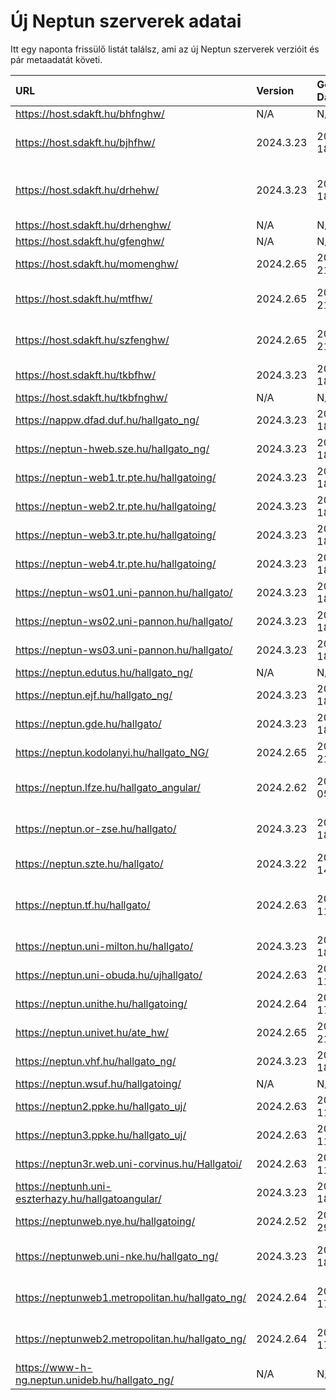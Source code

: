 # Új Neptun szerverek adatai

Itt egy naponta frissülő listát találsz, ami az új Neptun szerverek verzióit és pár metaadatát követi.

| URL                                                | Version   | Generation Date     | Organization Name                             | Captcha Required |
|:-------------------------------------------------|:--------|:------------------|:--------------------------------------------|:---------------|
| https://host.sdakft.hu/bhfnghw/                    | N/A       | N/A                 | N/A                                           | N/A              |
| https://host.sdakft.hu/bjhfhw/                     | 2024.3.23 | 2025-02-18T11:03:05 | Brenner János Hittudományi Főiskola           | 3                |
| https://host.sdakft.hu/drhehw/                     | 2024.3.23 | 2025-02-18T11:03:05 | Debreceni Református Hittudományi Egyetem     | 3                |
| https://host.sdakft.hu/drhenghw/                   | N/A       | N/A                 | N/A                                           | N/A              |
| https://host.sdakft.hu/gfenghw/                    | N/A       | N/A                 | N/A                                           | N/A              |
| https://host.sdakft.hu/momenghw/                   | 2024.2.65 | 2025-02-21T14:29:14 | Moholy-Nagy Művészeti Egyetem                 | 3                |
| https://host.sdakft.hu/mtfhw/                      | 2024.2.65 | 2025-02-21T14:29:14 | Magyar Táncművészeti Egyetem                  | 3                |
| https://host.sdakft.hu/szfenghw/                   | 2024.2.65 | 2025-02-21T14:29:14 | Színház- és Filmművészeti Egyetem             | 3                |
| https://host.sdakft.hu/tkbfhw/                     | 2024.3.23 | 2025-02-18T11:03:05 | A Tan Kapuja Buddhista Főiskola               | 3                |
| https://host.sdakft.hu/tkbfnghw/                   | N/A       | N/A                 | N/A                                           | N/A              |
| https://nappw.dfad.duf.hu/hallgato_ng/             | 2024.3.23 | 2025-02-18T11:03:05 | Dunaújvárosi Egyetem                          | 3                |
| https://neptun-hweb.sze.hu/hallgato_ng/            | 2024.3.23 | 2025-02-18T11:03:05 | Széchenyi István Egyetem                      | 3                |
| https://neptun-web1.tr.pte.hu/hallgatoing/         | 2024.3.23 | 2025-02-18T11:03:05 | Pécsi Tudományegyetem                         | 3                |
| https://neptun-web2.tr.pte.hu/hallgatoing/         | 2024.3.23 | 2025-02-18T11:03:05 | Pécsi Tudományegyetem                         | 3                |
| https://neptun-web3.tr.pte.hu/hallgatoing/         | 2024.3.23 | 2025-02-18T11:03:05 | Pécsi Tudományegyetem                         | 3                |
| https://neptun-web4.tr.pte.hu/hallgatoing/         | 2024.3.23 | 2025-02-18T11:03:05 | Pécsi Tudományegyetem                         | 3                |
| https://neptun-ws01.uni-pannon.hu/hallgato/        | 2024.3.23 | 2025-02-18T11:03:05 | Pannon Egyetem                                | 3                |
| https://neptun-ws02.uni-pannon.hu/hallgato/        | 2024.3.23 | 2025-02-18T11:03:05 | Pannon Egyetem                                | 3                |
| https://neptun-ws03.uni-pannon.hu/hallgato/        | 2024.3.23 | 2025-02-18T11:03:05 | Pannon Egyetem                                | 3                |
| https://neptun.edutus.hu/hallgato_ng/              | N/A       | N/A                 | N/A                                           | N/A              |
| https://neptun.ejf.hu/hallgato_ng/                 | 2024.3.23 | 2025-02-18T11:03:05 | Eötvös József Főiskola                        | 3                |
| https://neptun.gde.hu/hallgato/                    | 2024.3.23 | 2025-02-18T11:03:05 | Gábor Dénes Egyetem                           | 3                |
| https://neptun.kodolanyi.hu/hallgato_NG/           | 2024.2.65 | 2025-02-21T14:29:14 | Kodolányi János Egyetem                       | 1                |
| https://neptun.lfze.hu/hallgato_angular/           | 2024.2.62 | 2025-02-05T11:54:53 | Liszt Ferenc Zeneművészeti Egyetem            | 3                |
| https://neptun.or-zse.hu/hallgato/                 | 2024.3.23 | 2025-02-18T11:03:05 | Országos Rabbiképző - Zsidó Egyetem           | 3                |
| https://neptun.szte.hu/hallgato/                   | 2024.3.22 | 2025-02-14T12:53:46 | Szegedi Tudományegyetem                       | 3                |
| https://neptun.tf.hu/hallgato/                     | 2024.2.63 | 2025-02-11T15:08:03 | Magyar Testnevelési és Sporttudományi Egyetem | 3                |
| https://neptun.uni-milton.hu/hallgato/             | 2024.3.23 | 2025-02-18T11:03:05 | Milton Friedman Egyetem                       | 3                |
| https://neptun.uni-obuda.hu/ujhallgato/            | 2024.2.63 | 2025-02-11T15:08:03 | Óbudai Egyetem                                | 3                |
| https://neptun.unithe.hu/hallgatoing/              | 2024.2.64 | 2025-02-17T15:00:31 | Tokaj-Hegyalja Egyetem                        | 1                |
| https://neptun.univet.hu/ate_hw/                   | 2024.2.65 | 2025-02-21T14:29:14 | Állatorvostudományi Egyetem                   | 3                |
| https://neptun.vhf.hu/hallgato_ng/                 | 2024.3.23 | 2025-02-18T11:03:05 | Veszprémi Érseki Főiskola                     | 3                |
| https://neptun.wsuf.hu/hallgatoing/                | N/A       | N/A                 | N/A                                           | N/A              |
| https://neptun2.ppke.hu/hallgato_uj/               | 2024.2.63 | 2025-02-11T15:08:03 | Pázmány Péter Katolikus Egyetem               | 3                |
| https://neptun3.ppke.hu/hallgato_uj/               | 2024.2.63 | 2025-02-11T15:08:03 | Pázmány Péter Katolikus Egyetem               | 3                |
| https://neptun3r.web.uni-corvinus.hu/Hallgatoi/    | 2024.2.63 | 2025-02-11T15:08:03 | Budapesti Corvinus Egyetem                    | 3                |
| https://neptunh.uni-eszterhazy.hu/hallgatoangular/ | 2024.3.23 | 2025-02-18T11:03:05 | Eszterházy Károly Katolikus Egyetem           | 3                |
| https://neptunweb.nye.hu/hallgatoing/              | 2024.2.52 | 2024-11-29T08:56:55 | Nyíregyházi Egyetem                           | 3                |
| https://neptunweb.uni-nke.hu/hallgato_ng/          | 2024.3.23 | 2025-02-18T11:03:05 | Nemzeti Közszolgálati Egyetem                 | 3                |
| https://neptunweb1.metropolitan.hu/hallgato_ng/    | 2024.2.64 | 2025-02-17T15:00:31 | Budapesti Metropolitan Egyetem                | 3                |
| https://neptunweb2.metropolitan.hu/hallgato_ng/    | 2024.2.64 | 2025-02-17T15:00:31 | Budapesti Metropolitan Egyetem                | 3                |
| https://www-h-ng.neptun.unideb.hu/hallgato_ng/     | N/A       | N/A                 | N/A                                           | N/A              |